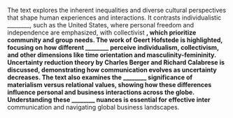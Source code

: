 The text explores the inherent inequalities and diverse cultural perspectives that shape human experiences and interactions. It contrasts individualistic ________, such as the United States, where personal freedom and independence are emphasized, with collectivist ________, which prioritize community and group needs. The work of Geert Hofstede is highlighted, focusing on how different ________ perceive individualism, collectivism, and other dimensions like time orientation and masculinity-femininity. Uncertainty reduction theory by Charles Berger and Richard Calabrese is discussed, demonstrating how communication evolves as uncertainty decreases. The text also examines the ________ significance of materialism versus relational values, showing how these differences influence personal and business interactions across the globe. Understanding these ________ nuances is essential for effective inter________ communication and navigating global business landscapes.